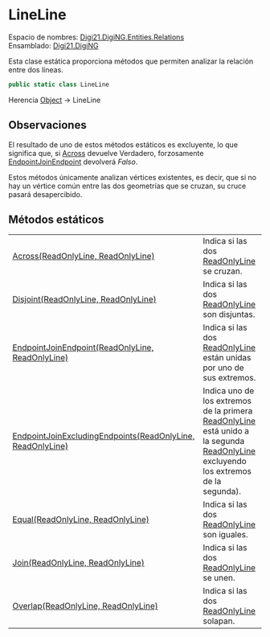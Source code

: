 # LineLine

Espacio de nombres: [Digi21.DigiNG.Entities.Relations](../)  
Ensamblado: [Digi21.DigiNG](../../)

Esta clase estática proporciona métodos que permiten analizar la relación entre dos líneas.

```csharp
public static class LineLine
```

Herencia [Object](https://docs.microsoft.com/en-us/dotnet/api/system.object?view=net-5.0) → LineLine

## Observaciones

El resultado de uno de estos métodos estáticos es excluyente, lo que significa que, si [Across](metodos-estaticos/across.md) devuelve Verdadero, forzosamente [EndpointJoinEndpoint](metodos-estaticos/endpointjoinendpoint.md) devolverá _Falso_.

Estos métodos únicamente analizan vértices existentes, es decir, que si no hay un vértice común entre las dos geometrías que se cruzan, su cruce pasará desapercibido.

## Métodos estáticos

|  |  |
| :--- | :--- |
| [Across\(ReadOnlyLine, ReadOnlyLine\)](metodos-estaticos/across.md) | Indica si las dos [ReadOnlyLine ](../../digi21.diging.entities/readonlyline/)se cruzan. |
| [Disjoint\(ReadOnlyLine, ReadOnlyLine\)](metodos-estaticos/disjoint.md) | Indica si las dos [ReadOnlyLine](../../digi21.diging.entities/readonlyline/) son disjuntas. |
| [EndpointJoinEndpoint\(ReadOnlyLine, ReadOnlyLine\)](metodos-estaticos/endpointjoinendpoint.md) | Indica si las dos [ReadOnlyLine](../../digi21.diging.entities/readonlyline/) están unidas por uno de sus extremos. |
| [EndpointJoinExcludingEndpoints\(ReadOnlyLine, ReadOnlyLine\)](metodos-estaticos/endpointjoinexcludingendpoints.md) | Indica uno de los extremos de la primera [ReadOnlyLine](../../digi21.diging.entities/readonlyline/) está unido a la segunda [ReadOnlyLine](../../digi21.diging.entities/readonlyline/) excluyendo los extremos de la segunda\). |
| [Equal\(ReadOnlyLine, ReadOnlyLine\)](metodos-estaticos/equal.md) | Indica si las dos [ReadOnlyLine](../../digi21.diging.entities/readonlyline/) son iguales. |
| [Join\(ReadOnlyLine, ReadOnlyLine\)](metodos-estaticos/join.md) | Indica si las dos [ReadOnlyLine](../../digi21.diging.entities/readonlyline/) se unen. |
| [Overlap\(ReadOnlyLine, ReadOnlyLine\)](metodos-estaticos/overlap.md) | Indica si las dos [ReadOnlyLine](../../digi21.diging.entities/readonlyline/) solapan. |

